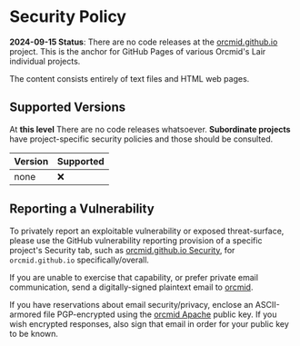 # Security Policy
<!-- ---1----|----2----|----3----|----4----|----5----|----6----|----7----|--*
     SECURITY.md 1.0.10            UTF-8                        dh:2024-09-18
     -->
**2024-09-15 Status**: There are no code releases at the
[orcmid.github.io](https://github.com/orcmid/orcmid.github.io/new/master)
project.  This is the anchor for GitHub Pages of various Orcmid's Lair
individual projects.

The content consists entirely of text files and HTML web pages.

## Supported Versions

At **this level** There are no code releases whatsoever.
**Subordinate projects** have project-specific security policies and those
should be consulted.

| Version | Supported          |
| ------- | ------------------ |
| none    | :x:                |

## Reporting a Vulnerability

To privately report an exploitable vulnerability or exposed threat-surface,
please use the GitHub vulnerability reporting provision of a specific
project's Security tab, such as
[orcmid.github.io Security](https://github.com/orcmid/orcmid.github.io/security),
for `orcmid.github.io` specifically/overall.

If you are unable to exercise that capability, or prefer private email communication,
send a digitally-signed plaintext email to [orcmid](mailto:orcmid@msn.com).

If you have reservations about email security/privacy, enclose an
ASCII-armored file PGP-encrypted using the
[orcmid Apache](https://people.apache.org/keys/committer/orcmid.asc)
public key. If you wish encrypted responses, also sign that email in order for
your public key to be known.
